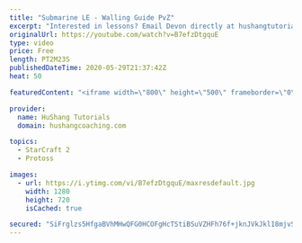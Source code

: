 ```yaml
---
title: "Submarine LE - Walling Guide PvZ"
excerpt: "Interested in lessons? Email Devon directly at hushangtutorials@outlook.com ------------------------------------------------------------------------------------------------------- Want to support HuShang Tutorials directly? Patreon is a website where you can contribute a monthly donation that will help"
originalUrl: https://youtube.com/watch?v=B7efzDtgquE
type: video
price: Free
length: PT2M23S
publishedDateTime: 2020-05-29T21:37:42Z
heat: 50

featuredContent: "<iframe width=\"800\" height=\"500\" frameborder=\"0\" src=\"https://www.youtube.com/embed/B7efzDtgquE\" allow=\"accelerometer; autoplay; encrypted-media; gyroscope; picture-in-picture\" allowfullscreen></iframe>"

provider:
  name: HuShang Tutorials
  domain: hushangcoaching.com

topics:
  - StarCraft 2
  - Protoss

images:
  - url: https://i.ytimg.com/vi/B7efzDtgquE/maxresdefault.jpg
    width: 1280
    height: 720
    isCached: true

secured: "SiFrglzs5HfgaBVhMHwQFG0HCOFgHcTStiBSuVZHFh76f+jknJVkJkl18mjvSsT409I/i71kYqcIfBwM6Dwg4HM/T4axPEOGhM9BSpQkFUTIGYCBqGsYH4cJISbWF//J7O6h7eww5cbDxcLyzXTKCnHa+wiOPEC2lhNHnTNLrfO0BqcL9GQhHj7hTBC7tPtJZq6oOQL4QwdWcBqdRP2Ns3dd5y3WmH4SRwDVEUMBwWNlQM7BSM5AVOPTak0T+Fzx9WYhYIvSofVIfbBtAMxUiIamKaJoglwCJ+dxntUT0ODduAEx25S8N/R5yM+wvJ6vA637F8armmY/F2D2PZPNGjkQTcWWijHnZGaQM1AbfOrMPHZju0cUxrilu63+/rrEGu0zyfxtmpFQ8g2EVBdQRQXc0arXq830JKEfi/749BE=;IX5A33FqiIROUnWj+DmBUg=="
---
```


